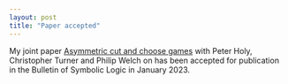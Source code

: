 ```yaml
---
layout: post
title: "Paper accepted"
---
```


My joint paper <a href="https://arxiv.org/pdf/2207.09199.pdf">Asymmetric cut and choose games</a> with Peter Holy, Christopher Turner and Philip Welch on has been accepted for publication in the Bulletin of Symbolic Logic in January 2023.
